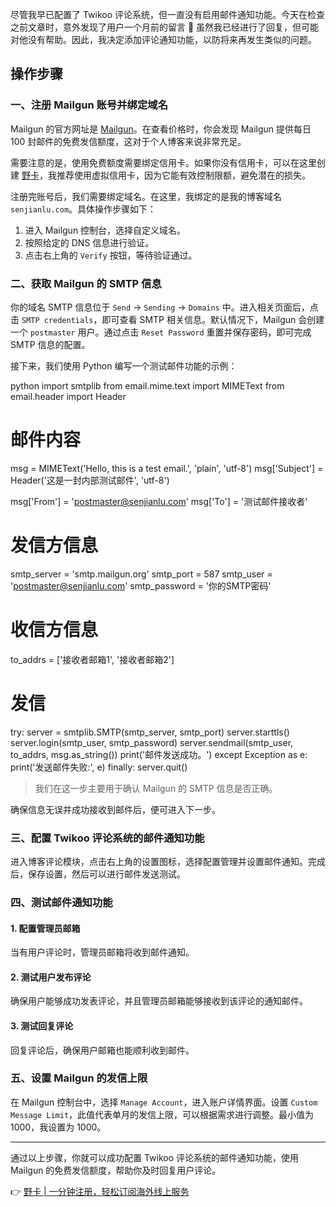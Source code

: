 尽管我早已配置了 Twikoo 评论系统，但一直没有启用邮件通知功能。今天在检查之前文章时，意外发现了用户一个月前的留言 🤦 虽然我已经进行了回复，但可能对他没有帮助。因此，我决定添加评论通知功能，以防将来再发生类似的问题。

## 操作步骤

### 一、注册 Mailgun 账号并绑定域名

Mailgun 的官方网址是 [Mailgun](https://www.mailgun.com/)。在查看价格时，你会发现 Mailgun 提供每日 100 封邮件的免费发信额度，这对于个人博客来说非常充足。

需要注意的是，使用免费额度需要绑定信用卡。如果你没有信用卡，可以在这里创建 [野卡](https://bit.ly/bewildcard)，我推荐使用虚拟信用卡，因为它能有效控制限额，避免潜在的损失。

注册完账号后，我们需要绑定域名。在这里，我绑定的是我的博客域名 `senjianlu.com`。具体操作步骤如下：

1. 进入 Mailgun 控制台，选择自定义域名。
2. 按照给定的 DNS 信息进行验证。
3. 点击右上角的 `Verify` 按钮，等待验证通过。

### 二、获取 Mailgun 的 SMTP 信息

你的域名 SMTP 信息位于 `Send` -> `Sending` -> `Domains` 中。进入相关页面后，点击 `SMTP credentials`，即可查看 SMTP 相关信息。默认情况下，Mailgun 会创建一个 `postmaster` 用户。通过点击 `Reset Password` 重置并保存密码，即可完成 SMTP 信息的配置。

接下来，我们使用 Python 编写一个测试邮件功能的示例：

python
import smtplib
from email.mime.text import MIMEText
from email.header import Header

# 邮件内容
msg = MIMEText('Hello, this is a test email.', 'plain', 'utf-8')
msg['Subject'] = Header('这是一封内部测试邮件', 'utf-8')

msg['From'] = 'postmaster@senjianlu.com'
msg['To'] = '测试邮件接收者'

# 发信方信息
smtp_server = 'smtp.mailgun.org'
smtp_port = 587
smtp_user = 'postmaster@senjianlu.com'
smtp_password = '你的SMTP密码'

# 收信方信息
to_addrs = ['接收者邮箱1', '接收者邮箱2']

# 发信
try:
    server = smtplib.SMTP(smtp_server, smtp_port)
    server.starttls()
    server.login(smtp_user, smtp_password)
    server.sendmail(smtp_user, to_addrs, msg.as_string())
    print('邮件发送成功。')
except Exception as e:
    print('发送邮件失败:', e)
finally:
    server.quit()


> 我们在这一步主要用于确认 Mailgun 的 SMTP 信息是否正确。

确保信息无误并成功接收到邮件后，便可进入下一步。

### 三、配置 Twikoo 评论系统的邮件通知功能

进入博客评论模块，点击右上角的设置图标，选择配置管理并设置邮件通知。完成后，保存设置，然后可以进行邮件发送测试。

### 四、测试邮件通知功能

#### 1. 配置管理员邮箱

当有用户评论时，管理员邮箱将收到邮件通知。

#### 2. 测试用户发布评论

确保用户能够成功发表评论，并且管理员邮箱能够接收到该评论的通知邮件。

#### 3. 测试回复评论

回复评论后，确保用户邮箱也能顺利收到邮件。

### 五、设置 Mailgun 的发信上限

在 Mailgun 控制台中，选择 `Manage Account`，进入账户详情界面。设置 `Custom Message Limit`，此值代表单月的发信上限，可以根据需求进行调整。最小值为 1000，我设置为 1000。

---

通过以上步骤，你就可以成功配置 Twikoo 评论系统的邮件通知功能，使用 Mailgun 的免费发信额度，帮助你及时回复用户评论。

👉 [野卡 | 一分钟注册，轻松订阅海外线上服务](https://bit.ly/bewildcard)